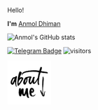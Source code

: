 Hello!

<b>I'm</b> [Anmol Dhiman](https://github.com/anmoldh)

![Anmol's GitHub stats](https://github-readme-stats.vercel.app/api?username=Anmoldh&hide=contribs,issues,prs,stars&count_private=true&show_icons=true&theme=merko)

[![Telegram Badge](https://img.shields.io/badge/Telegram-blue?style=social&logo=Telegram&link=https://t.me/Dont_Tag_Else_Gei)](https://t.me/Dont_Tag_Else_Gei)
![visitors](https://visitor-badge.laobi.icu/badge?page_id=AnmolDh)

<img align="center" src="./assets/aboutme.png?raw=true" width="100"/>
